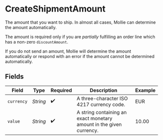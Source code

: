 # CreateShipmentAmount

The amount that you want to ship. In almost all cases, Mollie can determine the amount automatically.

The amount is required only if you are *partially* fulfilling an order line which has a non-zero `discountAmount`.

If you do not send an amount, Mollie will determine the amount automatically or respond with an error if the amount cannot be determined automatically.


## Fields

| Field                                                               | Type                                                                | Required                                                            | Description                                                         | Example                                                             |
| ------------------------------------------------------------------- | ------------------------------------------------------------------- | ------------------------------------------------------------------- | ------------------------------------------------------------------- | ------------------------------------------------------------------- |
| `currency`                                                          | *String*                                                            | :heavy_check_mark:                                                  | A three-character ISO 4217 currency code.                           | EUR                                                                 |
| `value`                                                             | *String*                                                            | :heavy_check_mark:                                                  | A string containing an exact monetary amount in the given currency. | 10.00                                                               |